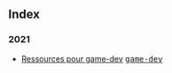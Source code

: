 ## Index

### 2021

* [Ressources pour game-dev](/game-dev/ressources.md) <kbd>[game-dev](/game-dev)</kbd>
